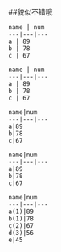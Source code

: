 ##貌似不错哦

```table
name | num
---|---|---
a | 89
b | 78
c | 67
```
```table:bar
name | num
---|---|---
a | 89
b | 78
c | 67
```
```table:line
name|num
---|---|---
a|89
b|78
c|67
```
```table:pie
name|num
---|---|---
a|89
b|78
c|67
```
```table:pie
name|num
---|---|---
a(1)|89
b(1)|78
c(2)|67
d(3)|56
e|45
```
